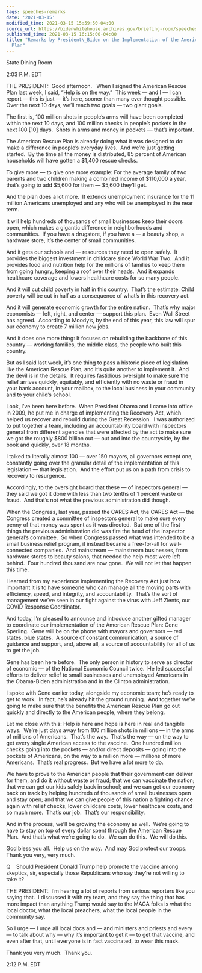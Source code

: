 ```yaml
---
tags: speeches-remarks
date: '2021-03-15'
modified_time: 2021-03-15 15:59:50-04:00
source_url: https://bidenwhitehouse.archives.gov/briefing-room/speeches-remarks/2021/03/15/remarks-by-president-biden-on-the-implementation-of-the-american-rescue-plan/
published_time: 2021-03-15 16:15:00-04:00
title: "Remarks by President\_Biden on the Implementation of the American Rescue\_\
  Plan"
---
```

 
State Dining Room

2:03 P.M. EDT

THE PRESIDENT:  Good afternoon.   When I signed the American Rescue Plan
last week, I said, “Help is on the way.”  This week — and I — I can
report — this is just — it’s here, sooner than many ever thought
possible.  Over the next 10 days, we’ll reach two goals — two giant
goals. 

The first is, 100 million shots in people’s arms will have been
completed within the next 10 days, and 100 million checks in people’s
pockets in the next <s>100</s> \[10\] days.  Shots in arms and money in
pockets — that’s important. 

The American Rescue Plan is already doing what it was designed to do:
make a difference in people’s everyday lives.  And we’re just getting
started.  By the time all the money is distributed, 85 percent of
American households will have gotten a $1,400 rescue checks. 

To give more — to give one more example: For the average family of two
parents and two children making a combined income of $110,000 a year,
that’s going to add $5,600 for them — $5,600 they’ll get. 

And the plan does a lot more.  It extends unemployment insurance for the
11 million Americans unemployed and any who will be unemployed in the
near term. 

It will help hundreds of thousands of small businesses keep their doors
open, which makes a gigantic difference in neighborhoods and
communities.  If you have a drugstore, if you have a — a beauty shop, a
hardware store, it’s the center of small communities. 

And it gets our schools and — resources they need to open safely.  It
provides the biggest investment in childcare since World War Two.  And
it provides food and nutrition help for the millions of families to keep
them from going hungry, keeping a roof over their heads.  And it expands
healthcare coverage and lowers healthcare costs for so many people. 

And it will cut child poverty in half in this country.  That’s the
estimate: Child poverty will be cut in half as a consequence of what’s
in this recovery act. 

And it will generate economic growth for the entire nation.  That’s why
major economists — left, right, and center — support this plan.  Even
Wall Street has agreed.  According to Moody’s, by the end of this year,
this law will spur our economy to create 7 million new jobs. 

And it does one more thing: It focuses on rebuilding the backbone of
this country — working families, the middle class, the people who built
this country. 

But as I said last week, it’s one thing to pass a historic piece of
legislation like the American Rescue Plan, and it’s quite another to
implement it.  And the devil is in the details.  It requires fastidious
oversight to make sure the relief arrives quickly, equitably, and
efficiently with no waste or fraud in your bank account, in your
mailbox, to the local business in your community and to your child’s
school. 

Look, I’ve been here before.  When President Obama and I came into
office in 2009, he put me in charge of implementing the Recovery Act,
which helped us recover and rebuild during the Great Recession.  I was
authorized to put together a team, including an accountability board
with inspectors general from different agencies that were affected by
the act to make sure we got the roughly $800 billion out — out and into
the countryside, by the book and quickly, over 18 months. 

I talked to literally almost 100 — over 150 mayors, all governors except
one, constantly going over the granular detail of the implementation of
this legislation — that legislation.  And the effort put us on a path
from crisis to recovery to resurgence. 

Accordingly, to the oversight board that these — of inspectors general —
they said we got it done with less than two tenths of 1 percent waste or
fraud.  And that’s not what the previous administration did though.

When the Congress, last year, passed the CARES Act, the CARES Act — the
Congress created a committee of inspectors general to make sure every
penny of that money was spent as it was directed.  But one of the first
things the previous administration did was fire the head of the
inspector general’s committee.  So when Congress passed what was
intended to be a small business relief program, it instead became a
free-for-all for well-connected companies.  And mainstream — mainstream
businesses, from hardware stores to beauty salons, that needed the help
most were left behind.  Four hundred thousand are now gone.  We will not
let that happen this time. 

I learned from my experience implementing the Recovery Act just how
important it is to have someone who can manage all the moving parts with
efficiency, speed, and integrity, and accountability.  That’s the sort
of management we’ve seen in our fight against the virus with Jeff
Zients, our COVID Response Coordinator. 

And today, I’m pleased to announce and introduce another gifted manager
to coordinate our implementation of the American Rescue Plan: Gene
Sperling.  Gene will be on the phone with mayors and governors — red
states, blue states.  A source of constant communication, a source of
guidance and support, and, above all, a source of accountability for all
of us to get the job. 

Gene has been here before.  The only person in history to serve as
director of economic — of the National Economic Council twice.  He led
successful efforts to deliver relief to small businesses and unemployed
Americans in the Obama-Biden administration and in the Clinton
administration. 

I spoke with Gene earlier today, alongside my economic team; he’s ready
to get to work.  In fact, he’s already hit the ground running.  And
together we’re going to make sure that the benefits the American Rescue
Plan go out quickly and directly to the American people, where they
belong. 

Let me close with this: Help is here and hope is here in real and
tangible ways.  We’re just days away from 100 million shots in millions
— in the arms of millions of Americans.  That’s the way.  That’s the way
— on the way to get every single American access to the vaccine.  One
hundred million checks going into the pockets — and/or direct deposits —
going into the pockets of Americans, on the way to a million more —
millions of more Americans.  That’s real progress.  But we have a lot
more to do. 

We have to prove to the American people that their government can
deliver for them, and do it without waste or fraud; that we can
vaccinate the nation; that we can get our kids safely back in school;
and we can get our economy back on track by helping hundreds of
thousands of small businesses open and stay open; and that we can give
people of this nation a fighting chance again with relief checks, lower
childcare costs, lower healthcare costs, and so much more.  That’s our
job.  That’s our responsibility. 

And in the process, we’ll be growing the economy as well.  We’re going
to have to stay on top of every dollar spent through the American Rescue
Plan.  And that’s what we’re going to do.  We can do this.  We will do
this. 

God bless you all.  Help us on the way.  And may God protect our
troops.  Thank you very, very much. 

Q    Should President Donald Trump help promote the vaccine among
skeptics, sir, especially those Republicans who say they’re not willing
to take it?

THE PRESIDENT:  I’m hearing a lot of reports from serious reporters like
you saying that.  I discussed it with my team, and they say the thing
that has more impact than anything Trump would say to the MAGA folks is
what the local doctor, what the local preachers, what the local people
in the community say. 

So I urge — I urge all local docs and — and ministers and priests and
every — to talk about why — why it’s important to get it — to get that
vaccine, and even after that, until everyone is in fact vaccinated, to
wear this mask. 

Thank you very much.  Thank you.

2:12 P.M. EDT
